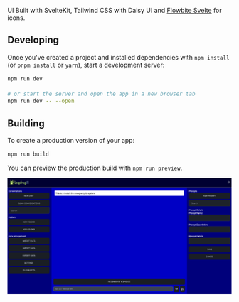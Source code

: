 UI Built with SvelteKit, Tailwind CSS with Daisy UI and [Flowbite Svelte](https://flowbite-svelte.com/docs/) for icons.

## Developing

Once you've created a project and installed dependencies with `npm install` (or `pnpm install` or `yarn`), start a development server:

```bash
npm run dev

# or start the server and open the app in a new browser tab
npm run dev -- --open
```

## Building

To create a production version of your app:

```bash
npm run build
```

You can preview the production build with `npm run preview`.

![screenshot](./static/ui-screenshot.png "Screenshot")